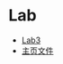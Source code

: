 # Lab

<ul>
  <li> <a href="https://mlinfeng.github.io/Solution_lab_3">Lab3</a> </li>
  <li> <a href="https://mlinfeng.github.io/index">主页文件</a> </li>
</ul>
